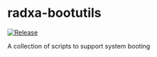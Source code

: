 # radxa-bootutils

[![Release](https://github.com/radxa-pkg/radxa-bootutils/actions/workflows/release.yml/badge.svg)](https://github.com/radxa-pkg/radxa-bootutils/actions/workflows/release.yml)

A collection of scripts to support system booting
